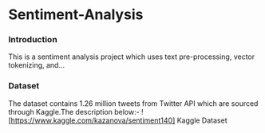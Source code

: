 # Sentiment-Analysis

### Introduction
This is a sentiment analysis project which uses text pre-processing, vector tokenizing, and...

### Dataset
The dataset contains 1.26 million tweets from Twitter API which are sourced through Kaggle.The description below:-
  ![https://www.kaggle.com/kazanova/sentiment140] Kaggle Dataset

